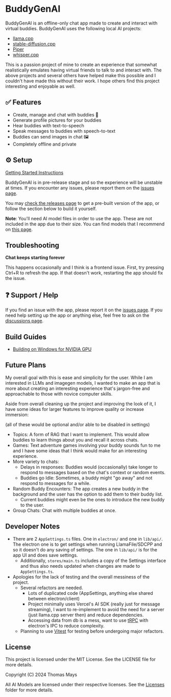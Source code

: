 # BuddyGenAI

BuddyGenAI is an offline-only chat app made to create and interact with virtual buddies. BuddyGenAI uses the following local AI projects:

- [llama.cpp](https://github.com/ggerganov/llama.cpp)
- [stable-diffusion.cpp](https://github.com/leejet/stable-diffusion.cpp)
- [Piper](https://github.com/rhasspy/piper)
- [whisper.cpp](https://github.com/ggerganov/whisper.cpp)

This is a passion project of mine to create an experience that somewhat realistically emulates having virtual friends to talk to and interact with. The above projects and several others have helped make this possible and I couldn't have made this without their work. I hope others find this project interesting and enjoyable as well.

## ✅ Features

- Create, manage and chat with buddies 🤖
- Generate profile pictures for your buddies
- Hear buddies with text-to-speech
- Speak messages to buddies with speech-to-text
- Buddies can send images in chat 🖼️
- Completely offline and private

## ⚙️ Setup

[Getting Started Instructions](https://github.com/parsehex/BuddyGenAI/blob/main/docs/getting-started.md)

BuddyGenAI is in pre-release stage and so the experience will be unstable at times. If you encounter any issues, please report them on the [issues page](https://github.com/parsehex/BuddyGenAI/issues).

You may [check the releases page](https://github.com/parsehex/BuddyGenAI/releases) to get a pre-built version of the app, or follow the section below to build it yourself.

**Note**: You'll need AI model files in order to use the app. These are not included in the app due to their size. You can find models that I recommend on [this page](https://github.com/parsehex/BuddyGenAI/blob/main/docs/getting-models.md).

## Troubleshooting

**Chat keeps starting forever**

This happens occasionally and I think is a frontend issue. First, try pressing Ctrl+R to refresh the app. If that doesn't work, restarting the app should fix the issue.

## ❓ Support / Help

If you find an issue with the app, please report it on the [issues page](https://github.com/parsehex/BuddyGenAI/issues). If you need help setting up the app or anything else, feel free to ask on the [discussions page](https://github.com/parsehex/BuddyGenAI/discussions).

## Build Guides

- [Building on Windows for NVIDIA GPU](https://github.com/parsehex/BuddyGenAI/blob/main/docs/building_windows_nvidia.md)

## Future Plans

My overall goal with this is ease and simplicity for the user. While I am interested in LLMs and imagegen models, I wanted to make an app that is more about creating an interesting experience that's jargon-free and approachable to those with novice computer skills.

Aside from overall cleaning up the project and improving the look of it, I have some ideas for larger features to improve quality or increase immersion:

(all of these would be optional and/or able to be disabled in settings)

- Topics: A form of RAG that I want to implement. This would allow buddies to learn things about you and recall it across chats.
- Games: Text adventure games involving your buddy sounds fun to me and I have some ideas that I think would make for an interesting experience.
- More variety to chats:
  - Delays in responses: Buddies would (occasionally) take longer to respond to messages based on the chat's context or random events.
  - Buddies go Idle: Sometimes, a buddy might "go away" and not respond to messages for a while.
- Random Buddy Encounters: The app creates a new buddy in the background and the user has the option to add them to their buddy list.
  - Current buddies might even be the ones to introduce the new buddy to the user.
- Group Chats: Chat with multiple buddies at once.

## Developer Notes

- There are 2 `AppSettings.ts` files. One in `electron/` and one in `lib/api/`. The electron one is to get settings when running LlamaFile/SDCPP and so it doesn't do any saving of settings. The one in `lib/api/` is for the app UI and does save settings.
  - Additionally, `stores/main.ts` includes a copy of the Settings interface and thus also needs updated when changes are made to `AppSettings.ts`.
- Apologies for the lack of testing and the overall messiness of the project.
  - Several refactors are needed.
    - Lots of duplicated code (AppSettings, anything else shared between electron/client)
    - Project minimally uses Vercel's AI SDK (really just for message streaming), I want to re-implement to avoid the need for a server (just llama.cpp server then) and reduce dependencies.
    - Accessing data from db is a mess, want to use [tRPC](https://trpc.io/) with electron's IPC to reduce complexity.
  - Planning to use [Vitest](https://vitest.dev/) for testing before undergoing major refactors.

## License

This project is licensed under the MIT License. See the LICENSE file for more details.

Copyright (C) 2024 Thomas Mays

All AI Models are licensed under their respective licenses. See the [Licenses](./licenses/) folder for more details.
